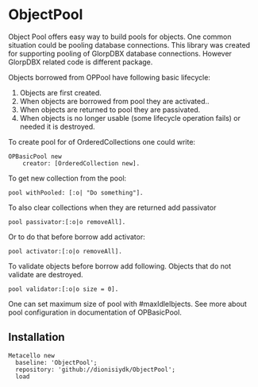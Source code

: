 # ObjectPool
Object Pool offers easy way to build pools for objects. One common situation
could be pooling database connections. This library was created for supporting pooling
of GlorpDBX database connections. However GlorpDBX related code is different
package.

Objects borrowed from OPPool have following basic lifecycle:

1. Objects are first created.
2. When objects are borrowed from pool they are activated..
3. When objects are returned to pool they are passivated.
4. When objects is no longer usable (some lifecycle operation fails) or needed it is destroyed.

To create pool for of OrderedCollections one could write:
```Smalltalk
OPBasicPool new
	creator: [OrderedCollection new].
```
To get new collection from the pool:
```Smalltalk
pool withPooled: [:o| "Do something"].
```	
To also clear collections when they are returned add passivator
```Smalltalk
pool passivator:[:o|o removeAll].
```	
Or to do that before borrow add activator:
```Smalltalk
pool activator:[:o|o removeAll].
```
To validate objects before borrow add following. Objects that do not validate are destroyed.
```Smalltalk
pool validator:[:o|o size = 0].
```
One can set maximum size of pool with #maxIdleIbjects. See more about pool configuration
in documentation of OPBasicPool.

## Installation
```Smalltalk
Metacello new
  baseline: 'ObjectPool';
  repository: 'github://dionisiydk/ObjectPool';
  load
```

